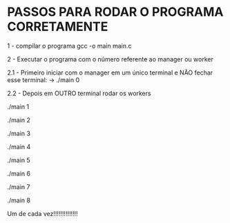 # PASSOS PARA RODAR O PROGRAMA CORRETAMENTE

1 - compilar o programa 
gcc -o main main.c

2 - Executar o programa com o número referente ao manager ou worker

2.1 - Primeiro iniciar com o manager em um único terminal e NÃO fechar esse terminal:
 -> ./main 0

2.2 - Depois em OUTRO terminal rodar os workers

./main 1

./main 2

./main 3

./main 4

./main 5

./main 6

./main 7

./main 8

Um de cada vez!!!!!!!!!!!!!!